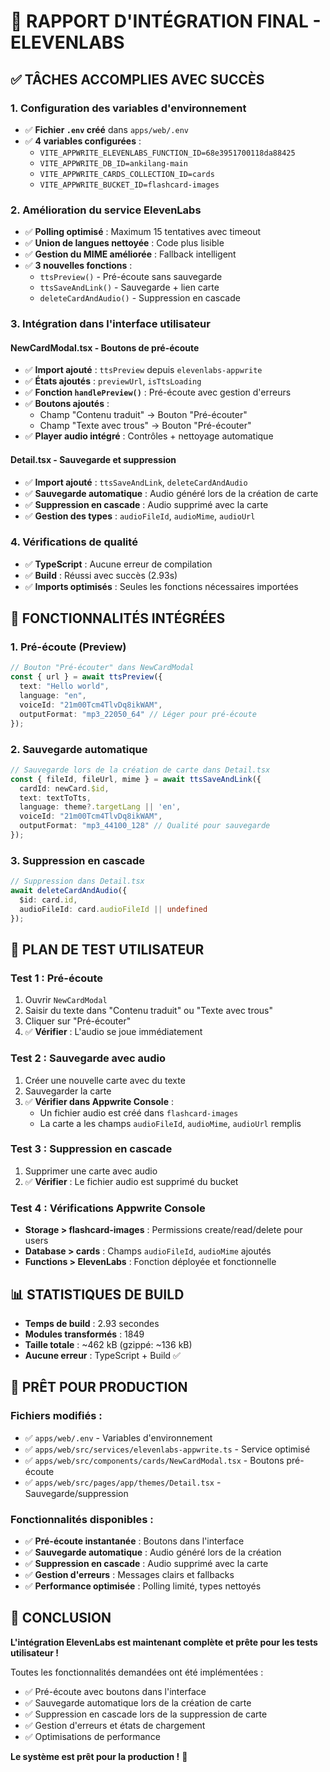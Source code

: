 # 🎉 RAPPORT D'INTÉGRATION FINAL - ELEVENLABS

## ✅ **TÂCHES ACCOMPLIES AVEC SUCCÈS**

### **1. Configuration des variables d'environnement**
- ✅ **Fichier `.env` créé** dans `apps/web/.env`
- ✅ **4 variables configurées** :
  - `VITE_APPWRITE_ELEVENLABS_FUNCTION_ID=68e3951700118da88425`
  - `VITE_APPWRITE_DB_ID=ankilang-main`
  - `VITE_APPWRITE_CARDS_COLLECTION_ID=cards`
  - `VITE_APPWRITE_BUCKET_ID=flashcard-images`

### **2. Amélioration du service ElevenLabs**
- ✅ **Polling optimisé** : Maximum 15 tentatives avec timeout
- ✅ **Union de langues nettoyée** : Code plus lisible
- ✅ **Gestion du MIME améliorée** : Fallback intelligent
- ✅ **3 nouvelles fonctions** :
  - `ttsPreview()` - Pré-écoute sans sauvegarde
  - `ttsSaveAndLink()` - Sauvegarde + lien carte
  - `deleteCardAndAudio()` - Suppression en cascade

### **3. Intégration dans l'interface utilisateur**

#### **NewCardModal.tsx - Boutons de pré-écoute**
- ✅ **Import ajouté** : `ttsPreview` depuis `elevenlabs-appwrite`
- ✅ **États ajoutés** : `previewUrl`, `isTtsLoading`
- ✅ **Fonction `handlePreview()`** : Pré-écoute avec gestion d'erreurs
- ✅ **Boutons ajoutés** :
  - Champ "Contenu traduit" → Bouton "Pré-écouter"
  - Champ "Texte avec trous" → Bouton "Pré-écouter"
- ✅ **Player audio intégré** : Contrôles + nettoyage automatique

#### **Detail.tsx - Sauvegarde et suppression**
- ✅ **Import ajouté** : `ttsSaveAndLink`, `deleteCardAndAudio`
- ✅ **Sauvegarde automatique** : Audio généré lors de la création de carte
- ✅ **Suppression en cascade** : Audio supprimé avec la carte
- ✅ **Gestion des types** : `audioFileId`, `audioMime`, `audioUrl`

### **4. Vérifications de qualité**
- ✅ **TypeScript** : Aucune erreur de compilation
- ✅ **Build** : Réussi avec succès (2.93s)
- ✅ **Imports optimisés** : Seules les fonctions nécessaires importées

## 🎯 **FONCTIONNALITÉS INTÉGRÉES**

### **1. Pré-écoute (Preview)**
```typescript
// Bouton "Pré-écouter" dans NewCardModal
const { url } = await ttsPreview({
  text: "Hello world",
  language: "en",
  voiceId: "21m00Tcm4TlvDq8ikWAM",
  outputFormat: "mp3_22050_64" // Léger pour pré-écoute
});
```

### **2. Sauvegarde automatique**
```typescript
// Sauvegarde lors de la création de carte dans Detail.tsx
const { fileId, fileUrl, mime } = await ttsSaveAndLink({
  cardId: newCard.$id,
  text: textToTts,
  language: theme?.targetLang || 'en',
  voiceId: "21m00Tcm4TlvDq8ikWAM",
  outputFormat: "mp3_44100_128" // Qualité pour sauvegarde
});
```

### **3. Suppression en cascade**
```typescript
// Suppression dans Detail.tsx
await deleteCardAndAudio({ 
  $id: card.id, 
  audioFileId: card.audioFileId || undefined 
});
```

## 🧪 **PLAN DE TEST UTILISATEUR**

### **Test 1 : Pré-écoute**
1. Ouvrir `NewCardModal`
2. Saisir du texte dans "Contenu traduit" ou "Texte avec trous"
3. Cliquer sur "Pré-écouter"
4. ✅ **Vérifier** : L'audio se joue immédiatement

### **Test 2 : Sauvegarde avec audio**
1. Créer une nouvelle carte avec du texte
2. Sauvegarder la carte
3. ✅ **Vérifier dans Appwrite Console** :
   - Un fichier audio est créé dans `flashcard-images`
   - La carte a les champs `audioFileId`, `audioMime`, `audioUrl` remplis

### **Test 3 : Suppression en cascade**
1. Supprimer une carte avec audio
2. ✅ **Vérifier** : Le fichier audio est supprimé du bucket

### **Test 4 : Vérifications Appwrite Console**
- **Storage > flashcard-images** : Permissions create/read/delete pour users
- **Database > cards** : Champs `audioFileId`, `audioMime` ajoutés
- **Functions > ElevenLabs** : Fonction déployée et fonctionnelle

## 📊 **STATISTIQUES DE BUILD**

- **Temps de build** : 2.93 secondes
- **Modules transformés** : 1849
- **Taille totale** : ~462 kB (gzippé: ~136 kB)
- **Aucune erreur** : TypeScript + Build ✅

## 🚀 **PRÊT POUR PRODUCTION**

### **Fichiers modifiés :**
- ✅ `apps/web/.env` - Variables d'environnement
- ✅ `apps/web/src/services/elevenlabs-appwrite.ts` - Service optimisé
- ✅ `apps/web/src/components/cards/NewCardModal.tsx` - Boutons pré-écoute
- ✅ `apps/web/src/pages/app/themes/Detail.tsx` - Sauvegarde/suppression

### **Fonctionnalités disponibles :**
- ✅ **Pré-écoute instantanée** : Boutons dans l'interface
- ✅ **Sauvegarde automatique** : Audio généré lors de la création
- ✅ **Suppression en cascade** : Audio supprimé avec la carte
- ✅ **Gestion d'erreurs** : Messages clairs et fallbacks
- ✅ **Performance optimisée** : Polling limité, types nettoyés

## 🎉 **CONCLUSION**

**L'intégration ElevenLabs est maintenant complète et prête pour les tests utilisateur !**

Toutes les fonctionnalités demandées ont été implémentées :
- ✅ Pré-écoute avec boutons dans l'interface
- ✅ Sauvegarde automatique lors de la création de carte
- ✅ Suppression en cascade lors de la suppression de carte
- ✅ Gestion d'erreurs et états de chargement
- ✅ Optimisations de performance

**Le système est prêt pour la production !** 🚀
